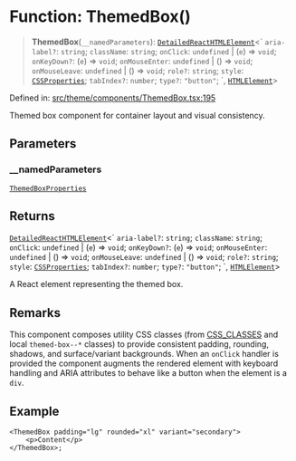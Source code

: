 # Function: ThemedBox()

> **ThemedBox**(`__namedParameters`): [`DetailedReactHTMLElement`](https://github.com/DefinitelyTyped/DefinitelyTyped/blob/80449050d0e5e84f44ffa3fd3dc5651e4747e589/types/react/index.d.ts#L378)\<\` `aria-label?`: `string`; `className`: `string`; `onClick`: `undefined` \| (`e`) => `void`; `onKeyDown?`: (`e`) => `void`; `onMouseEnter`: `undefined` \| () => `void`; `onMouseLeave`: `undefined` \| () => `void`; `role?`: `string`; `style`: [`CSSProperties`](https://github.com/DefinitelyTyped/DefinitelyTyped/blob/80449050d0e5e84f44ffa3fd3dc5651e4747e589/types/react/index.d.ts#L2383); `tabIndex?`: `number`; `type?`: `"button"`; \`, [`HTMLElement`](https://developer.mozilla.org/docs/Web/API/HTMLElement)\>

Defined in: [src/theme/components/ThemedBox.tsx:195](https://github.com/Nick2bad4u/Uptime-Watcher/blob/main/src/theme/components/ThemedBox.tsx#L195)

Themed box component for container layout and visual consistency.

## Parameters

### \_\_namedParameters

[`ThemedBoxProperties`](../interfaces/ThemedBoxProperties.md)

## Returns

[`DetailedReactHTMLElement`](https://github.com/DefinitelyTyped/DefinitelyTyped/blob/80449050d0e5e84f44ffa3fd3dc5651e4747e589/types/react/index.d.ts#L378)\<\` `aria-label?`: `string`; `className`: `string`; `onClick`: `undefined` \| (`e`) => `void`; `onKeyDown?`: (`e`) => `void`; `onMouseEnter`: `undefined` \| () => `void`; `onMouseLeave`: `undefined` \| () => `void`; `role?`: `string`; `style`: [`CSSProperties`](https://github.com/DefinitelyTyped/DefinitelyTyped/blob/80449050d0e5e84f44ffa3fd3dc5651e4747e589/types/react/index.d.ts#L2383); `tabIndex?`: `number`; `type?`: `"button"`; \`, [`HTMLElement`](https://developer.mozilla.org/docs/Web/API/HTMLElement)\>

A React element representing the themed box.

## Remarks

This component composes utility CSS classes (from [CSS\_CLASSES](../../types/variables/CSS_CLASSES.md) and
local `themed-box--*` classes) to provide consistent padding, rounding,
shadows, and surface/variant backgrounds. When an `onClick` handler is
provided the component augments the rendered element with keyboard handling
and ARIA attributes to behave like a button when the element is a `div`.

## Example

```tsx
<ThemedBox padding="lg" rounded="xl" variant="secondary">
    <p>Content</p>
</ThemedBox>;
```

